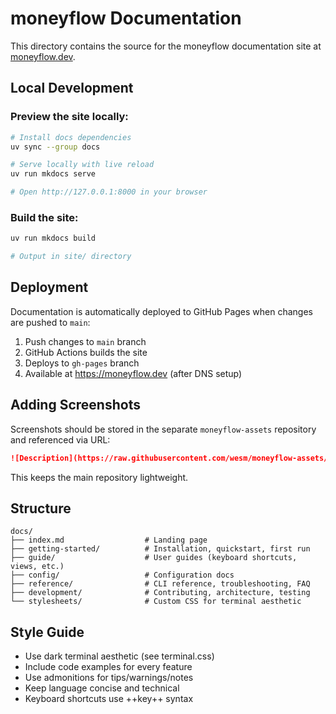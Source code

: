 # moneyflow Documentation

This directory contains the source for the moneyflow documentation site at [moneyflow.dev](https://moneyflow.dev).

## Local Development

### Preview the site locally:

```bash
# Install docs dependencies
uv sync --group docs

# Serve locally with live reload
uv run mkdocs serve

# Open http://127.0.0.1:8000 in your browser
```

### Build the site:

```bash
uv run mkdocs build

# Output in site/ directory
```

## Deployment

Documentation is automatically deployed to GitHub Pages when changes are pushed to `main`:

1. Push changes to `main` branch
2. GitHub Actions builds the site
3. Deploys to `gh-pages` branch
4. Available at https://moneyflow.dev (after DNS setup)

## Adding Screenshots

Screenshots should be stored in the separate `moneyflow-assets` repository and referenced via URL:

```markdown
![Description](https://raw.githubusercontent.com/wesm/moneyflow-assets/main/screenshots/example.png)
```

This keeps the main repository lightweight.

## Structure

```
docs/
├── index.md                  # Landing page
├── getting-started/          # Installation, quickstart, first run
├── guide/                    # User guides (keyboard shortcuts, views, etc.)
├── config/                   # Configuration docs
├── reference/                # CLI reference, troubleshooting, FAQ
├── development/              # Contributing, architecture, testing
└── stylesheets/              # Custom CSS for terminal aesthetic
```

## Style Guide

- Use dark terminal aesthetic (see terminal.css)
- Include code examples for every feature
- Use admonitions for tips/warnings/notes
- Keep language concise and technical
- Keyboard shortcuts use ++key++ syntax
